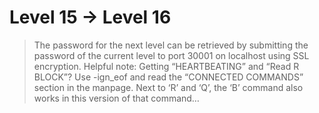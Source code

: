 # Level 15 -> Level 16
>The password for the next level can be retrieved by submitting the password of the current level to port 30001 on localhost using SSL encryption.
>Helpful note: Getting “HEARTBEATING” and “Read R BLOCK”? Use -ign_eof and read the “CONNECTED COMMANDS” section in the manpage. Next to ‘R’ and ‘Q’, the ‘B’ command also works in this version of that command…
